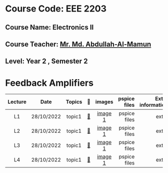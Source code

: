 
# Course Code: EEE 2203
## Course Name: Electronics II
## Course Teacher: [**Mr. Md. Abdullah-Al-Mamun**](https://www.aust.edu/eee/faculty_member/mr_md_abdullah_al_mamun)
## Level: Year 2 , Semester 2



# **Feedback Amplifiers** 
|Lecture|Date|Topics|:link:|images|pspice files|Extra information|
|:-----:|:------:|:-----:|:-----:|:-----:|-----:|-----:|
|L1|28/10/2022| topic1 |[:notebook_with_decorative_cover:](https://www.protectedtext.com/electronics1)|[image 1]()|pspice files|extra|
|L2|28/10/2022| topic1 |[:notebook_with_decorative_cover:](https://www.protectedtext.com/electronics1)|[image 1]()|pspice files|extra|
|L3|28/10/2022| topic1 |[:notebook_with_decorative_cover:](https://www.protectedtext.com/electronics1)|[image 1]()|pspice files|extra|
|L4|28/10/2022| topic1 |[:notebook_with_decorative_cover:](https://www.protectedtext.com/electronics1)|[image 1]()|pspice files|extra|





